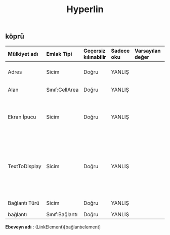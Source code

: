 ﻿---
title: Hyperlin
second_title: Aspose.Cells Cloud Documen
type: docs
url: /tr/specification/model/hyperlink/
description: "Aspose.Cells Bulut modeli spesifikasyonu: Hyperlink. Açma, oluşturma, düzenleme, bölme, birleştirme, karşılaştırma ve dönüştürme gibi özelliklerle Excel ve diğer elektronik tablo belgelerini zahmetsizce yönetin"
weight: 50
---
## **köprü**

 

| Mülkiyet adı| Emlak Tipi| Geçersiz kılınabilir| Sadece oku| Varsayılan değer| Tanım|
|:- |:- |:- |:- |:- |:- |
| Adres| Sicim| Doğru| YANLIŞ|| Bir köprünün adresini temsil eder.|
| Alan| Sınıf:CellArea| Doğru| YANLIŞ|| Köprü aralığını alır.|
| Ekran İpucu| Sicim| Doğru| YANLIŞ|| Belirtilen köprünün Ekran İpucu metnini döndürür veya ayarlar.|
| TextToDisplay| Sicim| Doğru| YANLIŞ|| Belirtilen köprü için görüntülenecek metni temsil eder. Varsayılan değer köprünün adresidir.|
| Bağlantı Türü| Sicim| Doğru| YANLIŞ|| Bağlantı türünü alır.|
| bağlantı| Sınıf:Bağlantı| Doğru| YANLIŞ|||

**Ebeveyn adı** : (LinkElement)[bağlantıelement]